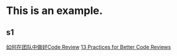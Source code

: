 # This is an example.

## s1

[如何在团队中做好Code Review](https://mp.weixin.qq.com/s/R9e-2MbfBAcc1kCOZNRuYw)
[13 Practices for Better Code Reviews](https://www.infoq.com/articles/practices-better-code-reviews/?utm_source=email&utm_medium=editorial&utm_campaign=SpecialNL&utm_content=01232020&forceSponsorshipId=1985)
